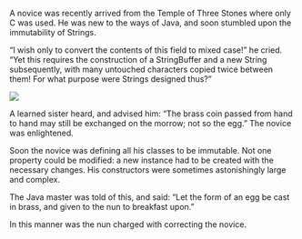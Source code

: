 A novice was recently arrived from the Temple of Three Stones where only C was used.  He was new to the ways of Java, and soon stumbled upon the immutability of Strings.

“I wish only to convert the contents of this field to mixed case!” he cried.  “Yet this requires the construction of a StringBuffer and a new String subsequently, with many untouched characters copied twice between them!  For what purpose were Strings designed thus?”

![](/pages/case-15/egg.png)

A learned sister heard, and advised him: “The brass coin passed from hand to hand may still be exchanged on the morrow; not so the egg.”  The novice was enlightened.

Soon the novice was defining all his classes to be immutable.  Not one property could be modified: a new instance had to be created with the necessary changes. His constructors were sometimes astonishingly large and complex.

The Java master was told of this, and said: “Let the form of an egg be cast in brass, and given to the nun to breakfast upon.”

In this manner was the nun charged with correcting the novice.
